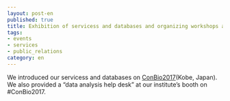 ```yaml
---
layout: post-en
published: true
title: Exhibition of servicess and databases and organizing workshops and forums on ConBio2017
tags:
- events
- services
- public_relations
category: en
---
```


We introduced our servicess and databases on [ConBio2017](http://www2.aeplan.co.jp/conbio2017/)(Kobe, Japan). We also provided a “data analysis help desk” at our institute’s booth on #ConBio2017.